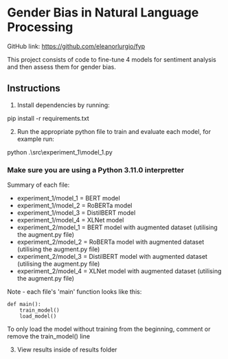 # Gender Bias in Natural Language Processing

GitHub link: https://github.com/eleanorlurgio/fyp

This project consists of code to fine-tune 4 models for sentiment analysis and then assess them for gender bias.

## Instructions

1. Install dependencies by running:

pip install -r requirements.txt

2. Run the appropriate python file to train and evaluate each model, for example run:

python .\src\experiment_1\model_1.py 

### Make sure you are using a Python 3.11.0 interpretter

Summary of each file:

* experiment_1/model_1 = BERT model
* experiment_1/model_2 = RoBERTa model
* experiment_1/model_3 = DistilBERT model
* experiment_1/model_4 = XLNet model
* experiment_2/model_1 = BERT model with augmented dataset (utilising the augment.py file)
* experiment_2/model_2 = RoBERTa model with augmented dataset (utilising the augment.py file)
* experiment_2/model_3 = DistilBERT model with augmented dataset (utilising the augment.py file)
* experiment_2/model_4 = XLNet model with augmented dataset (utilising the augment.py file)


Note - each file's 'main' function looks like this:

```
def main():
    train_model()
    load_model()
```

To only load the model without training from the beginning, comment or remove the train_model() line

3. View results inside of results folder